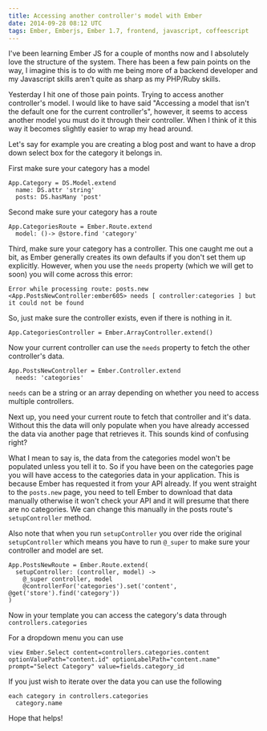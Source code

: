 ```yaml
---
title: Accessing another controller's model with Ember
date: 2014-09-28 08:12 UTC
tags: Ember, Emberjs, Ember 1.7, frontend, javascript, coffeescript
---
```


I've been learning Ember JS for a couple of months now and I absolutely love the structure of the system. There has been a few pain points on the way, I imagine this is to do with me being more of a backend developer and my Javascript skills aren't quite as sharp as my PHP/Ruby skills.

Yesterday I hit one of those pain points. Trying to access another controller's model.  I would like to have said "Accessing a model that isn't the default one for the current controller's", however, it seems to access another model you must do it through their controller. When I think of it this way it becomes slightly easier to wrap my head around.

Let's say for example you are creating a blog post and want to have a drop down select box for the category it belongs in.

First make sure your category has a model

```
App.Category = DS.Model.extend
  name: DS.attr 'string'
  posts: DS.hasMany 'post'
```

Second make sure your category has a route 

```
App.CategoriesRoute = Ember.Route.extend
  model: ()-> @store.find 'category'
```

Third, make sure your category has a controller. This one caught me out a bit, as Ember generally creates its own defaults if you don't set them up explicitly. However, when you use the ```needs``` property (which we will get to soon) you will come across this error: 

```
Error while processing route: posts.new <App.PostsNewController:ember605> needs [ controller:categories ] but it could not be found
```

So, just make sure the controller exists, even if there is nothing in it.

```
App.CategoriesController = Ember.ArrayController.extend()
```

Now your current controller can use the ```needs``` property to fetch the other controller's data.

```
App.PostsNewController = Ember.Controller.extend
  needs: 'categories'
```

```needs``` can be a string or an array depending on whether you need to access multiple controllers.

Next up, you need your current route to fetch that controller and it's data. Without this the data will only populate when you have already accessed the data via another page that retrieves it. This sounds kind of confusing right?

What I mean to say is, the data from the categories model won't be populated unless you tell it to.  So if you have been on the categories page you will have access to the categories data in your application.  This is because Ember has requested it from your API already.  If you went straight to the ```posts.new``` page, you need to tell Ember to download that data manually otherwise it won't check your API and it will presume that there are no categories. We can change this manually in the posts route's ```setupController``` method.

Also note that when you run ```setupController``` you over ride the original ```setupController``` which means you have to run ```@_super``` to make sure your controller and model are set.

```
App.PostsNewRoute = Ember.Route.extend(
  setupController: (controller, model) ->
    @_super controller, model
    @controllerFor('categories').set('content', @get('store').find('category'))
)
```

Now in your template you can access the category's data through ```controllers.categories```

For a dropdown menu you can use

```
view Ember.Select content=controllers.categories.content optionValuePath="content.id" optionLabelPath="content.name" prompt="Select Category" value=fields.category_id
```

If you just wish to iterate over the data you can use the following

```
each category in controllers.categories
  category.name
```

Hope that helps!
